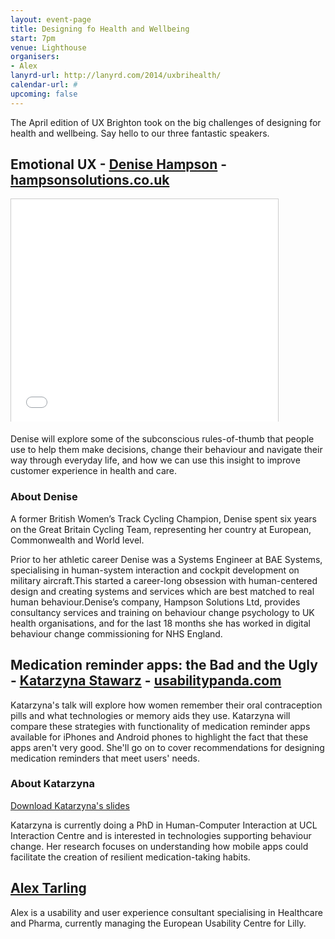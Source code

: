 ```yaml
---
layout: event-page
title: Designing fo Health and Wellbeing
start: 7pm
venue: Lighthouse
organisers: 
- Alex
lanyrd-url: http://lanyrd.com/2014/uxbrihealth/
calendar-url: #
upcoming: false
---
```


The April edition of UX Brighton took on the big challenges of designing for health and wellbeing. Say hello to our three fantastic speakers.

## Emotional UX - [Denise Hampson](http://www.twitter.com/denisehampson) - [hampsonsolutions.co.uk](http://www.hampsonsolutions.co.uk)

<div class="embed-container vga"><iframe src="//www.slideshare.net/slideshow/embed_code/28413119" width="427" height="356" frameborder="0" marginwidth="0" marginheight="0" scrolling="no" style="border:1px solid #CCC; border-width:1px 1px 0; margin-bottom:5px; max-width: 100%;" allowfullscreen> </iframe></div>

Denise will explore some of the subconscious rules-of-thumb that people use to help them make decisions, change their behaviour and navigate their way through everyday life, and how we can use this insight to improve customer experience in health and care.

### About Denise 

A former British Women’s Track Cycling Champion, Denise spent six years on the Great Britain Cycling Team, representing her country at European, Commonwealth and World level.

Prior to her athletic career Denise was a Systems Engineer at BAE Systems, specialising in human-system interaction and cockpit development on military aircraft.This started a career-long obsession with human-centered design and creating systems and services which are best matched to real human behaviour.Denise’s company, Hampson Solutions Ltd, provides consultancy services and training on behaviour change psychology to UK health organisations, and for the last 18 months she has worked in digital behaviour change commissioning for NHS England.

## Medication reminder apps: the Bad and the Ugly - [Katarzyna Stawarz](http://twitter.com/falkowata) - [usabilitypanda.com](http://usabilitypanda.com/)

Katarzyna's talk will explore how women remember their oral contraception pills and what technologies or memory aids they use. Katarzyna will compare these strategies with functionality of medication reminder apps available for iPhones and Android phones to highlight the fact that these apps aren't very good. She'll go on to cover recommendations for designing medication reminders that meet users' needs.

### About Katarzyna

[Download Katarzyna's slides](/assets/Katarzyna-Stawarz.pdf)

Katarzyna is currently doing a PhD in Human-Computer Interaction at UCL Interaction Centre and is interested in technologies supporting behaviour change. Her research focuses on understanding how mobile apps could facilitate the creation of resilient medication-taking habits.

## [Alex Tarling](http://twitter.com/alextarling)

Alex is a usability and user experience consultant specialising in Healthcare and Pharma, currently managing the European Usability Centre for Lilly.


